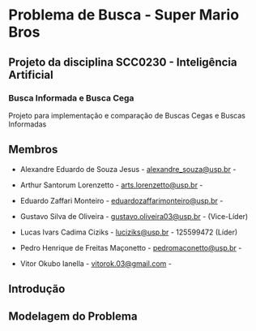 # Problema de Busca - Super Mario Bros
## Projeto da disciplina **SCC0230 - Inteligência Artificial**
### Busca Informada e Busca Cega

Projeto para implementação e comparação de Buscas Cegas e Buscas Informadas

## Membros

* Alexandre Eduardo de Souza Jesus - alexandre_souza@usp.br -

* Arthur Santorum Lorenzetto - arts.lorenzetto@usp.br -

* Eduardo Zaffari Monteiro - eduardozaffarimonteiro@usp.br - 

* Gustavo Silva de Oliveira - gustavo.oliveira03@usp.br - (Vice-Líder)

* Lucas Ivars Cadima Ciziks - luciziks@usp.br - 125599472 (Líder)

* Pedro Henrique de Freitas Maçonetto - pedromaconetto@usp.br - 

* Vitor Okubo Ianella - vitorok.03@gmail.com - 

## Introdução

## Modelagem do Problema
